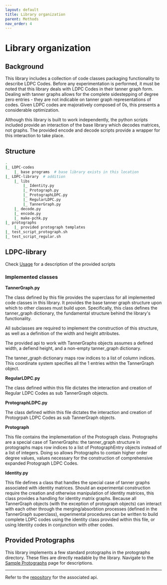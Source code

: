```yaml
---
layout: default
title: Library organization
parent: Methods
nav_order: 4
---
```


# Library organization
## Background
This library includes a collection of code classes packaging functionality to describe LDPC Codes. Before any experimentation is performed, it must be noted that this library deals with LDPC Codes in their tanner graph form. Dealing with tanner graphs allows for the complete sidestepping of degree zero entries - they are not indicable on tanner graph representations of codes. Given LDPC codes are majoratively composed of 0s, this presents a considerable optimization.

Although this library is built to work independently, the python scripts included provide an interaction of the base library which decodes matrices, not graphs. The provided encode and decode scripts provide a wrapper for this interaction to take place.

## Structure

```sh
.
|_ LDPC-codes
    |_ base programs  # base library exists in this location
|_ LDPC-library  # addition
    |_ libs
        |_ Identity.py
        |_ Protograph.py
        |_ ProtographLDPC.py
        |_ RegularLDPC.py
        |_ TannerGraph.py
    |_ decode.py
    |_ encode.py
    |_ make-pchk.py
|_ protographs
    |_ provided protograph templates
|_ test_script_protograph.sh
|_ test_script_regular.sh
```

## LDPC-library

Check [Usage](usage.html) for a description of the provided scripts

### Implemented classes

<strong>TannerGraph.py</strong>

The class defined by this file provides the superclass for all implemented code classes in this library. It provides the base tanner graph structure upon which to other classes must build upon. Specifically, this class defines the tanner_graph dictionary, the fundamental structure behind the library's functionality.

All subclasses are required to implement the construction of this structure, as well as a definition of the width and height attributes.

The provided api to work with TannerGraphs objects assumes a defined width, a defiend height, and a non-empty tanner_graph dictionary.

The tanner_graph dictionary maps row indices to a list of column indices. This coordinate system specifies all the 1 entries within the TannerGraph object.


<strong>RegularLDPC.py</strong>

The class defined within this file dictates the interaction and creation of Regular LDPC Codes as sub TannerGraph objects.

<strong>ProtographLDPC.py</strong>

The class defined within this file dictates the interaction and creation of Protogrpah LDPC Codes as sub TannerGraph objects.

<strong>Protograph</strong>

This file contains the implementation of the Protograph class. Protographs are a special case of TannerGraphs: the tanner_graph structure in protographs maps row indices to a list of ProtographEntry objects instead of a list of integers. Doing so allows Protographs to contain higher order degree values, values necessary for the construction of comprehensive expanded Protograph LDPC Codes.

<strong>Identity.py</strong>

This file defines a class that handles the special case of tanner graphs associated with identity matrices. Should an experimental construction require the creation and otherwise manipulation of identity matrices, this class provides a handling for identity matrix graphs. Because all TannerGraph objects (with the exception of protograph objects) can interact with each other through the merging/absorbtion processes (defined in the TannerGraph superclass), experimental procedures can be written to build complete LDPC codes using the identity class provided within this file, or using Identity codes in conjunction with other codes.

## Provided Protographs

This library implements a few standard protographs in the protographs directory. These files are directly readable by the library. Navigate to the [Sample Protographs](./methods-sample-protographs.html) page for descriptions.

-----
Refer to the [repository](https://github.com/shubhamchandak94/ProtographLDPC/tree/master/LDPC-library/libs) for the associated api.
